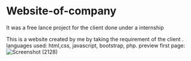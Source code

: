 # Website-of-company
It was a free lance project for the client done under a internship

This is a website created by me by taking the requirement of the client .
languages used: html,css, javascript, bootstrap, php.
preview first page:
![Screenshot (2128)](https://user-images.githubusercontent.com/90337149/189485133-5efa1324-c955-425c-b50a-945e566303ef.png)
